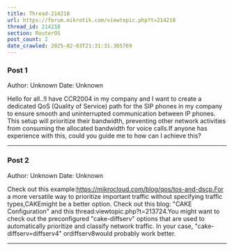 ```yaml
---
title: Thread-214218
url: https://forum.mikrotik.com/viewtopic.php?t=214218
thread_id: 214218
section: RouterOS
post_count: 2
date_crawled: 2025-02-03T21:31:31.365769
---
```


### Post 1
Author: Unknown
Date: Unknown

Hello for all..!I have CCR2004 in my company and I want to create a dedicated QoS (Quality of Service) path for the SIP phones in my company to ensure smooth and uninterrupted communication between IP phones. This setup will prioritize their bandwidth, preventing other network activities from consuming the allocated bandwidth for voice calls.If anyone has experience with this, could you guide me to how can I achieve this?

---
### Post 2
Author: Unknown
Date: Unknown

Check out this example:https://mikrocloud.com/blog/qos/tos-and-dscp.For a more versatile way to prioritize important traffic without specifying traffic types,CAKEmight be a better option. Check out this blog: "CAKE Configuration" and this thread:viewtopic.php?t=213724.You might want to check out the preconfigured "cake-diffserv" options that are used to automatically prioritize and classify network traffic. In your case, "cake-diffserv=diffserv4" ordiffserv8would probably work better.

---
